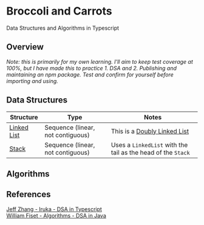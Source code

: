 # Broccoli and Carrots

Data Structures and Algorithms in Typescript

## Overview

_Note: this is primarily for my own learning. I'll aim to keep test coverage at 100%, but I have made this to practice 1. DSA and 2. Publishing and maintaining an npm package. Test and confirm for yourself before importing and using._

## Data Structures

| Structure                 | Type                              | Notes                                                        |
| ------------------------- | --------------------------------- | ------------------------------------------------------------ |
| [Linked List][LinkedList] | Sequence (linear, not contiguous) | This is a [Doubly Linked List][DoublyLinkedList]             |
| [Stack][Stack]            | Sequence (linear, not contiguous) | Uses a `LinkedList` with the tail as the head of the `Stack` |

## Algorithms

## References

[Jeff Zhang - Iruka - DSA in Typescript](https://github.com/jeffzh4ng/iruka)  
[William Fiset - Algorithms - DSA in Java](https://github.com/williamfiset/Algorithms)

<!-- Link defs -->
<!-- Structures -->

[LinkedList]: ./src/data-structures/sequences/linked-list/index.ts
[Stack]: ./src/data-structures/sequences/stack/index.ts

<!-- Algorithms -->
<!-- Resources -->

[DoublyLinkedList]: https://en.wikipedia.org/wiki/Doubly_linked_list;
